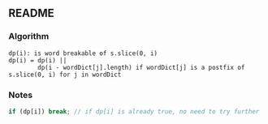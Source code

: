 ## README

### Algorithm

```
dp(i): is word breakable of s.slice(0, i)
dp(i) = dp(i) ||
        dp(i - wordDict[j].length) if wordDict[j] is a postfix of s.slice(0, i) for j in wordDict
```

### Notes

```js
if (dp[i]) break; // if dp[i] is already true, no need to try further
```
